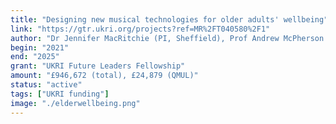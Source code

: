 ```yaml
---
title: "Designing new musical technologies for older adults' wellbeing"
link: "https://gtr.ukri.org/projects?ref=MR%2FT040580%2F1"
author: "Dr Jennifer MacRitchie (PI, Sheffield), Prof Andrew McPherson (CI), and 2 others"
begin: "2021"
end: "2025"
grant: "UKRI Future Leaders Fellowship"
amount: "£946,672 (total), £24,879 (QMUL)"
status: "active"
tags: ["UKRI funding"]
image: "./elderwellbeing.png"
---
```


